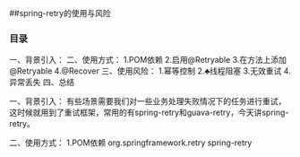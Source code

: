 ##spring-retry的使用与风险

### **目录**

一、背景引入：
二、使用方式：
1.POM依赖
2.启用@Retryable
3.在方法上添加@Retryable
4.@Recover
三、使用风险：
1.幂等控制
2.♣线程阻塞
3.无效重试
4.异常丢失
四、总结


一、背景引入：
有些场景需要我们对一些业务处理失败情况下的任务进行重试，这时候就用到了重试框架，常用的有spring-retry和guava-retry，今天讲spring-retry。

二、使用方式：
1.POM依赖
<dependency>
<groupId>org.springframework.retry</groupId>
<artifactId>spring-retry</artifactId>
</dependency>
<!--由于该组件是依赖于 AOP 给你的，所以还需要引入这个依赖：->
<dependency>
<groupId>org.springframework.boot</groupId>
<artifactId>spring-boot-starter-aop</artifactId>
<version>2.6.3</version>
</dependency>



2.启用@Retryable
@EnableRetry
@SpringBootApplication
public class HelloApplication {

public static void main(String[] args) {
SpringApplication.run(HelloApplication.class, args);
}

}

3.在方法上添加@Retryable
@Service
@AllArgsConstructor
@Slf4j
public class IRetryServiceImpl implements IRetryService {

@Retryable(value = Exception.class,maxAttempts = 3,backoff = @Backoff(delay = 3600,multiplier = 1.5))
@Override
public Boolean test(Integer code) {
log.info("current-time===============>"+ DateUtil.date());
if(code<0)
{
throw new RuntimeException("数字不能那个小于0");
}
return Boolean.TRUE;
}
}

简单解释一下注解中几个参数的含义：

value：抛出指定异常才会重试
include：和value一样，默认为空，当exclude也为空时，默认所有异常
exclude：指定不处理的异常
maxAttempts：最大重试次数，默认3次
backoff：重试等待策略，默认使用@Backoff，@Backoff的value默认为1000L，我们设置为2000L；multiplier（指定延迟倍数）默认为0，表示固定暂停1秒后进行重试，如果把multiplier设置为1.5，则第一次重试为2秒，第二次为3秒，第三次为4.5秒。
当重试耗尽时还是失败，会出现什么情况呢？

当重试耗尽时，RetryOperations可以将控制传递给另一个回调，即RecoveryCallback。Spring-Retry还提供了@Recover注解，用于@Retryable重试失败后处理方法。如果不需要回调方法，可以直接不写回调方法，那么实现的效果是，重试次数完了后，如果还是没成功没符合业务判断，就抛出异常。

4.@Recover
@Recover
public Boolean recover(Exception e，Integer code)
{log.info("回调方法执行！！！！"+code);
log.info("{}"+e.getMessage());
//记日志到数据库 或者调用其余的方法
return Boolean.FALSE;
}

可以看到传参里面写的是 Exception e，这个是作为回调的接头暗号（重试次数用完了，还是失败，我们抛出这个Exception e通知触发这个回调方法）。对于@Recover注解的方法，需要特别注意的是：

方法的返回值必须与@Retryable方法一致
方法的第一个参数，必须是Throwable类型的，建议是与@Retryable配置的异常一致，其他的参数，需要哪个参数，写进去就可以了（@Retryable方法中有的）
该回调方法与重试方法写在同一个实现类里面

注意：@Retryable基于aop实现，方法内的调用无效。

三、使用风险：
优点不重要的，重要的是缺点。

这里重点讨论，这个框架使用多带来的问题。

1.幂等控制
既然是重试，就要保证这个代码执行多遍不会有问题。比如，插入数据的操作，不要插入多条。

2.♣线程阻塞
spring-retry源码如下：

public void backOff(BackOffContext backOffContext) throws BackOffInterruptedException {
    ExponentialBackOffPolicy.ExponentialBackOffContext context = (ExponentialBackOffPolicy.ExponentialBackOffContext)backOffContext;

    try {
        long sleepTime = context.getSleepAndIncrement();
        if (this.logger.isDebugEnabled()) {
            this.logger.debug("Sleeping for " + sleepTime);
        }

        this.sleeper.sleep(sleepTime);
    } catch (InterruptedException var5) {
        throw new BackOffInterruptedException("Thread interrupted while sleeping", var5);
    }
}
public class ThreadWaitSleeper implements Sleeper {
    public ThreadWaitSleeper() {
    }

    public void sleep(long backOffPeriod) throws InterruptedException {
        Thread.sleep(backOffPeriod);
    }
}
spring-retry框架重试原理，当前线程睡眠一定时间后，然后重新调用。这就有了一定风险，如果重试次数多，且间隔时间长，则会导致线程长时间阻塞。

风险点1，调用方超时。

风险点2，如果大量请求重试，大量线程阻塞，则会导致线程资源耗尽。这个风险太大了。。。。。

3.无效重试
如果我们重试策略捕获的是Exception异常，而我们的代码问题、或者参数传递问题，导致有一个空指针异常。这会出现什么情况呢？

无用的重试，重试n次后，还是空指针异常。不仅起不到重试成功的效果，还会对资源造成浪费。

结合上一点线程阻塞想一想，这个风险真的很可怕。

推荐使用方式：重试捕获的Exception尽量小。

4.异常丢失
@Recover的使用，相当于捕获异常，如果没有在这个方法里抛出这个异常，那么调用方是感知不到异常的。

需要根据具体的业务场景，正确使用@Recover



四、总结


spring-retry是个很优雅的重试框架，推荐大家在适当的场景正确使用。使用时，尽量规避掉可能的风险。

测试环境没问题，生产环境也没问题，并不代表真的没有问题，只是问题还没有爆发。。。。
